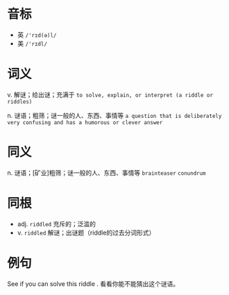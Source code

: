 # 音标

- 英 `/'rɪd(ə)l/`
- 美 `/'rɪdl/`

# 词义

v. 解谜；给出谜；充满于
`to solve, explain, or interpret (a riddle or riddles) `

n. 谜语；粗筛；谜一般的人、东西、事情等
`a question that is deliberately very confusing and has a humorous or clever answer`

# 同义

n. 谜语；[矿业]粗筛；谜一般的人、东西、事情等
`brainteaser` `conundrum`

# 同根

- adj. `riddled` 充斥的；泛滥的
- v. `riddled` 解谜；出谜题（riddle的过去分词形式）

# 例句

See if you can solve this riddle .
看看你能不能猜出这个谜语。


